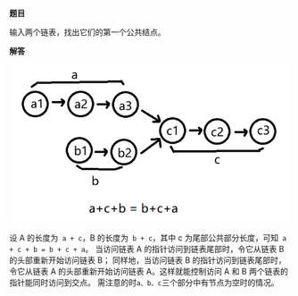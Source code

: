 **题目**

输入两个链表，找出它们的第一个公共结点。

**解答**

<div align="center">
    <img src="https://github.com/XQLong/java_workplace/blob/master/img/FirstCommonListNode.png"></img>
</div>

设 A 的长度为` a + c`，B 的长度为` b + c`，其中 c 为尾部公共部分长度，可知` a + c + b = b + c + a`。
当访问链表 A 的指针访问到链表尾部时，令它从链表 B 的头部重新开始访问链表 B；
同样地，当访问链表 B 的指针访问到链表尾部时，令它从链表 A 的头部重新开始访问链表 A。这样就能控制访问 A 和 B 两个链表的指针能同时访问到交点。
需注意的时`a、b、c`三个部分中有节点为空时的情况。

